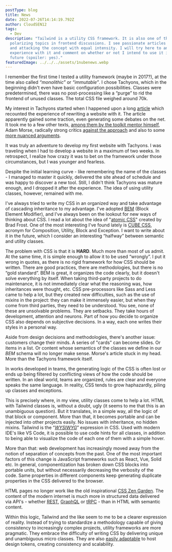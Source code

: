 ```yaml
---
postType: blog
title: News
date: 2022-07-26T14:14:19.792Z
author: CloudSEN12
tags:
  - Dev
description: "Tailwind is a utility CSS framework. It is also one of the most
  polarizing topics in frontend discussions. I see passionate articles defending
  and attacking the concept with equal intensity. I will try here to analyze my
  experience with it and comment on whether or not I intend to use it in the
  future (spoiler: yes)."
featuredImage: ../../../assets/1nubenews.webp
---
```

I remember the first time I tested a utility framework (maybe in 2017?), at the time also called *“monolithic”* or *“immutable”*. I chose Tachyons, which in the beginning didn't even have basic configuration possibilities. Classes were predetermined, there was no post-processing like a “purge” to rid the frontend of unused classes. The total CSS file weighed around 70k.

My interest in Tachyons started when I happened upon a long [article](<https://hackernoon.com/full-re-write-with-tachyons-and-functional-css-a-case-study-part-1- 635ccb5fb00b>) which recounted the experience of rewriting a website with it. The article apparently gained some traction, even generating some debates on the net. It took me to a few other texts, [among them by the toolkit mentor himself](http://mrmrs.github.io/writing/scalable-css/), Adam Morse, radically strong critics [against the approach](<https ://www.zeldman.com/2017/01/03/kiss-my-classname/>) and also to some [more nuanced arguments](<https://johnpolacek.medium.com/kiss-my-classname-a -counterpoint-3ca41f0aed1a>).

It was truly an adventure to develop my first website with Tachyons. I was traveling when I had to develop a website in a maximum of two weeks. In retrospect, I realize how crazy it was to bet on the framework under those circumstances, but I was younger and fearless.

Despite the initial learning curve - like remembering the name of the classes - I managed to master it quickly, delivered the site ahead of schedule and was happy to discover a new tool. Still, I didn't think Tachyons was mature enough, and I dropped it after the experience. The idea of ​​using utility classes, however, remained with me.

I've always tried to write my CSS in an organized way and take advantage of cascading inheritance to my advantage. I've adopted [BEM](http://getbem.com/introduction/) (Block Element Modifier), and I've always been on the lookout for new ways of thinking about CSS. I read a lot about the idea of ​​"[atomic CSS](https://atomicdesign.bradfrost.com/)" created by Brad Frost. One of the most interesting I've found lately is [CUBE CSS](https://cube.fyi/), acronym for Composition, Utility, Block and Exception. I want to write about it in the future, which I consider an interesting “halfway” between semantic and utility classes.

The problem with CSS is that it is **HARD**. Much more than most of us admit. At the same time, it is simple enough to allow it to be used “wrongly”. I put it wrong in quotes, as there is no rigid framework for how CSS should be written. There are good practices, there are methodologies, but there is no “gold standard”. BEM is great, it organizes the code clearly, but it doesn't solve everything by itself. When taking third-party projects to do maintenance, it is not immediately clear what the reasoning was, how inheritances were thought, etc. CSS pre-processors like Sass and Less came to help a lot, but they created new difficulties, such as the use of m*ixins* in the project: they can make it immensely easier, but when they come from third parties, they need to be understood. You see, none of these are unsolvable problems. They are setbacks. They take hours of development, attention and neurons. Part of how you decide to organize CSS also depends on subjective decisions. In a way, each one writes their styles in a personal way.

Aside from design decisions and methodologies, there's another issue: customers change their minds. A series of "cards" can become slides. Or items in a list. Or content whose semantics of the classes we define in our *BEM* schema will no longer make sense. Morse's article stuck in my head. More than the Tachyons framework itself.

In works developed in teams, the generating logic of the CSS is often lost or ends up being filtered by conflicting views of how the code should be written. In an ideal world, teams are organized, rules are clear and everyone speaks the same language. In reality, CSS tends to grow haphazardly, piling up classes and exceptions.

This is precisely where, in my view, utility classes come to help a lot. HTML with Tailwind classes is, without a doubt, ugly (it seems to me that this is an unambiguous question). But it translates, in a simple way, all the logic of that block or component. More than that, it becomes portable and can be injected into other projects easily. No issues with inheritance, no hidden mixins. Tailwind is the “*[WYSIWYG](https://en.wikipedia.org/wiki/WYSIWYG)*” expression in CSS. Used with modern IDE's like VS Code, it is possible to use code hints for all classes, in addition to being able to visualize the code of each one of them with a simple hover.

More than that: web development has increasingly moved away from the notion of separation of concepts from the past. One of the most important factors of this change is JavaScript frameworks such as React, Vue, Solid etc. In general, componentization has broken down CSS blocks into portable units, but without necessarily decreasing the verbosity of the code. Same properties in different components keep generating duplicate properties in the CSS delivered to the browser.

HTML pages no longer work like the old inspirational [CSS Zen Garden](http://www.csszengarden.com/). The content of the modern internet is much more in structured data delivered via API's - whether [REST](https://developer.mozilla.org/pt-BR/docs/Glossary/REST), [GraphQL](<https://graphql .org/>) or [tRPC](https://trpc.io/) - than in HTML with semantic content.

Within this logic, Tailwind and the like seem to me to be a clearer expression of reality. Instead of trying to standardize a methodology capable of giving consistency to increasingly complex projects, utility frameworks are more pragmatic. They embrace the difficulty of writing CSS by delivering unique and unambiguous micro classes. They are also [easily adaptable](https://www.michaelmang.dev/blog/integrating-design-tokens-with-tailwind) to host design tokens, creating consistency and scalability.